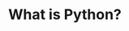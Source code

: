 ---
title: "What is Python?"
customHeadElements:
  - <link rel="manifest" href="manifest.json" />
---